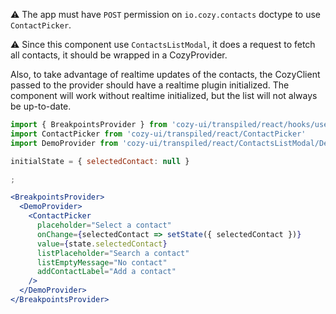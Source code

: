 :warning: The app must have `POST` permission on `io.cozy.contacts` doctype to use `ContactPicker`.

:warning: Since this component use `ContactsListModal`, it does a request to fetch all contacts, it should be wrapped in a CozyProvider.

Also, to take advantage of realtime updates of the contacts, the CozyClient passed to the provider should have a realtime plugin initialized. The component will work without realtime initialized, but the list will not always be up-to-date.

```jsx
import { BreakpointsProvider } from 'cozy-ui/transpiled/react/hooks/useBreakpoints'
import ContactPicker from 'cozy-ui/transpiled/react/ContactPicker'
import DemoProvider from 'cozy-ui/transpiled/react/ContactsListModal/DemoProvider'

initialState = { selectedContact: null }

;

<BreakpointsProvider>
  <DemoProvider>
    <ContactPicker
      placeholder="Select a contact"
      onChange={selectedContact => setState({ selectedContact })}
      value={state.selectedContact}
      listPlaceholder="Search a contact"
      listEmptyMessage="No contact"
      addContactLabel="Add a contact"
    />
  </DemoProvider>
</BreakpointsProvider>
```
